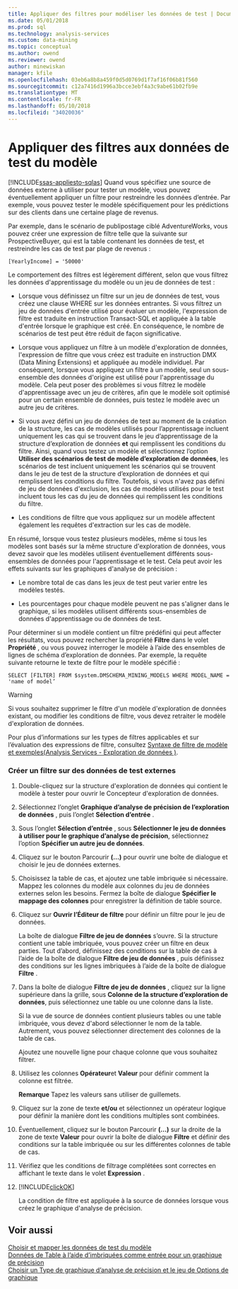 ```yaml
---
title: Appliquer des filtres pour modéliser les données de test | Documents Microsoft
ms.date: 05/01/2018
ms.prod: sql
ms.technology: analysis-services
ms.custom: data-mining
ms.topic: conceptual
ms.author: owend
ms.reviewer: owend
author: minewiskan
manager: kfile
ms.openlocfilehash: 03eb6a8b8a459f0d5d0769d1f7af16f06b81f560
ms.sourcegitcommit: c12a7416d1996a3bcce3ebf4a3c9abe61b02fb9e
ms.translationtype: MT
ms.contentlocale: fr-FR
ms.lasthandoff: 05/10/2018
ms.locfileid: "34020036"
---
```

# <a name="apply-filters-to-model-testing-data"></a>Appliquer des filtres aux données de test du modèle
[!INCLUDE[ssas-appliesto-sqlas](../../includes/ssas-appliesto-sqlas.md)]
  Quand vous spécifiez une source de données externe à utiliser pour tester un modèle, vous pouvez éventuellement appliquer un filtre pour restreindre les données d’entrée. Par exemple, vous pouvez tester le modèle spécifiquement pour les prédictions sur des clients dans une certaine plage de revenus.  
  
 Par exemple, dans le scénario de publipostage ciblé AdventureWorks, vous pouvez créer une expression de filtre telle que la suivante sur ProspectiveBuyer, qui est la table contenant les données de test, et restreindre les cas de test par plage de revenus :  
  
 `[YearlyIncome] = '50000'`  
  
 Le comportement des filtres est légèrement différent, selon que vous filtrez les données d'apprentissage du modèle ou un jeu de données de test :  
  
-   Lorsque vous définissez un filtre sur un jeu de données de test, vous créez une clause WHERE sur les données entrantes. Si vous filtrez un jeu de données d'entrée utilisé pour évaluer un modèle, l'expression de filtre est traduite en instruction Transact-SQL et appliquée à la table d'entrée lorsque le graphique est créé. En conséquence, le nombre de scénarios de test peut être réduit de façon significative.  
  
-   Lorsque vous appliquez un filtre à un modèle d'exploration de données, l'expression de filtre que vous créez est traduite en instruction DMX (Data Mining Extensions) et appliquée au modèle individuel. Par conséquent, lorsque vous appliquez un filtre à un modèle, seul un sous-ensemble des données d'origine est utilisé pour l'apprentissage du modèle. Cela peut poser des problèmes si vous filtrez le modèle d'apprentissage avec un jeu de critères, afin que le modèle soit optimisé pour un certain ensemble de données, puis testez le modèle avec un autre jeu de critères.  
  
-   Si vous avez défini un jeu de données de test au moment de la création de la structure, les cas de modèles utilisés pour l’apprentissage incluent uniquement les cas qui se trouvent dans le jeu d’apprentissage de la structure d’exploration de données **et** qui remplissent les conditions du filtre. Ainsi, quand vous testez un modèle et sélectionnez l’option **Utiliser des scénarios de test de modèle d’exploration de données**, les scénarios de test incluent uniquement les scénarios qui se trouvent dans le jeu de test de la structure d’exploration de données et qui remplissent les conditions du filtre. Toutefois, si vous n'avez pas défini de jeu de données d'exclusion, les cas de modèles utilisés pour le test incluent tous les cas du jeu de données qui remplissent les conditions du filtre.  
  
-   Les conditions de filtre que vous appliquez sur un modèle affectent également les requêtes d'extraction sur les cas de modèle.  
  
 En résumé, lorsque vous testez plusieurs modèles, même si tous les modèles sont basés sur la même structure d'exploration de données, vous devez savoir que les modèles utilisent éventuellement différents sous-ensembles de données pour l'apprentissage et le test. Cela peut avoir les effets suivants sur les graphiques d'analyse de précision :  
  
-   Le nombre total de cas dans les jeux de test peut varier entre les modèles testés.  
  
-   Les pourcentages pour chaque modèle peuvent ne pas s'aligner dans le graphique, si les modèles utilisent différents sous-ensembles de données d'apprentissage ou de données de test.  
  
 Pour déterminer si un modèle contient un filtre prédéfini qui peut affecter les résultats, vous pouvez rechercher la propriété **Filtre** dans le volet **Propriété** , ou vous pouvez interroger le modèle à l’aide des ensembles de lignes de schéma d’exploration de données. Par exemple, la requête suivante retourne le texte de filtre pour le modèle spécifié :  
  
 `SELECT [FILTER] FROM $system.DMSCHEMA_MINING_MODELS WHERE MODEL_NAME = 'name of model’`  
  
> [!WARNING]  
>  Si vous souhaitez supprimer le filtre d'un modèle d'exploration de données existant, ou modifier les conditions de filtre, vous devez retraiter le modèle d'exploration de données.  
  
 Pour plus d’informations sur les types de filtres applicables et sur l’évaluation des expressions de filtre, consultez [Syntaxe de filtre de modèle et exemples&#40;Analysis Services - Exploration de données &#41;](../../analysis-services/data-mining/model-filter-syntax-and-examples-analysis-services-data-mining.md).  
  
### <a name="create-a-filter-on-external-testing-data"></a>Créer un filtre sur des données de test externes  
  
1.  Double-cliquez sur la structure d'exploration de données qui contient le modèle à tester pour ouvrir le Concepteur d'exploration de données.  
  
2.  Sélectionnez l’onglet **Graphique d’analyse de précision de l’exploration de données** , puis l’onglet **Sélection d’entrée** .  
  
3.  Sous l’onglet **Sélection d’entrée** , sous **Sélectionner le jeu de données à utiliser pour le graphique d’analyse de précision**, sélectionnez l’option **Spécifier un autre jeu de données**.  
  
4.  Cliquez sur le bouton Parcourir **(…)** pour ouvrir une boîte de dialogue et choisir le jeu de données externes.  
  
5.  Choisissez la table de cas, et ajoutez une table imbriquée si nécessaire. Mappez les colonnes du modèle aux colonnes du jeu de données externes selon les besoins. Fermez la boîte de dialogue **Spécifier le mappage des colonnes** pour enregistrer la définition de table source.  
  
6.  Cliquez sur **Ouvrir l’Éditeur de filtre** pour définir un filtre pour le jeu de données.  
  
     La boîte de dialogue **Filtre de jeu de données** s’ouvre. Si la structure contient une table imbriquée, vous pouvez créer un filtre en deux parties. Tout d’abord, définissez des conditions sur la table de cas à l’aide de la boîte de dialogue **Filtre de jeu de données** , puis définissez des conditions sur les lignes imbriquées à l’aide de la boîte de dialogue **Filtre** .  
  
7.  Dans la boîte de dialogue **Filtre de jeu de données** , cliquez sur la ligne supérieure dans la grille, sous **Colonne de la structure d’exploration de données**, puis sélectionnez une table ou une colonne dans la liste.  
  
     Si la vue de source de données contient plusieurs tables ou une table imbriquée, vous devez d'abord sélectionner le nom de la table. Autrement, vous pouvez sélectionner directement des colonnes de la table de cas.  
  
     Ajoutez une nouvelle ligne pour chaque colonne que vous souhaitez filtrer.  
  
8.  Utilisez les colonnes **Opérateur**et **Valeur** pour définir comment la colonne est filtrée.  
  
     **Remarque** Tapez les valeurs sans utiliser de guillemets.  
  
9. Cliquez sur la zone de texte **et/ou** et sélectionnez un opérateur logique pour définir la manière dont les conditions multiples sont combinées.  
  
10. Éventuellement, cliquez sur le bouton Parcourir **(…)** sur la droite de la zone de texte **Valeur** pour ouvrir la boîte de dialogue **Filtre** et définir des conditions sur la table imbriquée ou sur les différentes colonnes de table de cas.  
  
11. Vérifiez que les conditions de filtrage complétées sont correctes en affichant le texte dans le volet **Expression** .  
  
12. [!INCLUDE[clickOK](../../includes/clickok-md.md)]  
  
     La condition de filtre est appliquée à la source de données lorsque vous créez le graphique d'analyse de précision.  
  
## <a name="see-also"></a>Voir aussi  
 [Choisir et mapper les données de test du modèle](../../analysis-services/data-mining/choose-and-map-model-testing-data.md)   
 [Données de Table à l’aide d’imbriquées comme entrée pour un graphique de précision](../../analysis-services/data-mining/using-nested-table-data-as-an-input-for-an-accuracy-chart.md)   
 [Choisir un Type de graphique d’analyse de précision et le jeu de Options de graphique](../../analysis-services/data-mining/choose-an-accuracy-chart-type-and-set-chart-options.md)  
  
  
